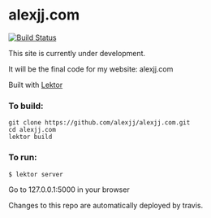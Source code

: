# alexjj.com
[![Build Status](https://travis-ci.org/alexjj/alexjj.com.svg?branch=master)](https://travis-ci.org/alexjj/alexjj.com)

This site is currently under development. 

It will be the final code for my website: alexjj.com

Built with [Lektor](http://getlektor.com)

### To build:
```
git clone https://github.com/alexjj/alexjj.com.git
cd alexjj.com
lektor build
```
### To run:
```
$ lektor server
```
Go to 127.0.0.1:5000 in your browser

Changes to this repo are automatically deployed by travis.
